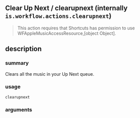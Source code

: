 
## Clear Up Next / clearupnext (internally `is.workflow.actions.clearupnext`)


> This action requires that Shortcuts has permission to use WFAppleMusicAccessResource,[object Object].


## description
### summary
Clears all the music in your Up Next queue.


### usage
`clearupnext `

### arguments

